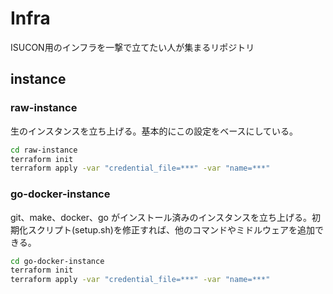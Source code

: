 # Infra

ISUCON用のインフラを一撃で立てたい人が集まるリポジトリ

## instance

### raw-instance

生のインスタンスを立ち上げる。基本的にこの設定をベースにしている。

```bash
cd raw-instance
terraform init
terraform apply -var "credential_file=***" -var "name=***"
```

### go-docker-instance

git、make、docker、go がインストール済みのインスタンスを立ち上げる。初期化スクリプト(setup.sh)を修正すれば、他のコマンドやミドルウェアを追加できる。

```bash
cd go-docker-instance
terraform init
terraform apply -var "credential_file=***" -var "name=***"
```
